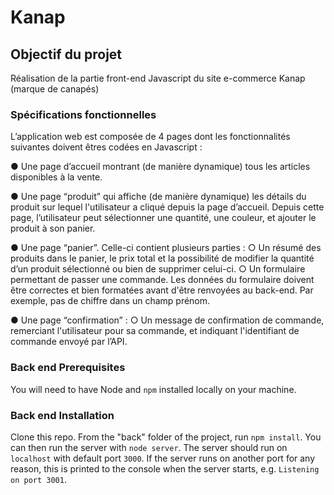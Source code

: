 # Kanap #

## Objectif du projet ##

Réalisation de la partie front-end Javascript du site e-commerce Kanap (marque de canapés)

### Spécifications fonctionnelles ###

L’application web est composée de 4 pages dont les fonctionnalités suivantes doivent êtres codées en Javascript :

● Une page d’accueil montrant (de manière dynamique) tous les articles disponibles à
la vente.

● Une page “produit” qui affiche (de manière dynamique) les détails du produit sur
lequel l'utilisateur a cliqué depuis la page d’accueil. Depuis cette page, l’utilisateur
peut sélectionner une quantité, une couleur, et ajouter le produit à son panier.

● Une page “panier”. Celle-ci contient plusieurs parties :
  ○ Un résumé des produits dans le panier, le prix total et la possibilité de
    modifier la quantité d’un produit sélectionné ou bien de supprimer celui-ci.
  ○ Un formulaire permettant de passer une commande. Les données du
    formulaire doivent être correctes et bien formatées avant d'être renvoyées au
    back-end. Par exemple, pas de chiffre dans un champ prénom.
    
● Une page “confirmation” :
  ○ Un message de confirmation de commande, remerciant l'utilisateur pour sa
    commande, et indiquant l'identifiant de commande envoyé par l’API.

### Back end Prerequisites ###

You will need to have Node and `npm` installed locally on your machine.

### Back end Installation ###

Clone this repo. From the "back" folder of the project, run `npm install`. You 
can then run the server with `node server`. 
The server should run on `localhost` with default port `3000`. If the
server runs on another port for any reason, this is printed to the
console when the server starts, e.g. `Listening on port 3001`.


